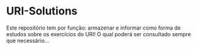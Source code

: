 # URI-Solutions


Este repositório tem por função: armazenar e informar como forma de estudos sobre os exercícios do URI!
O qual poderá ser consultado sempre que necessário...
